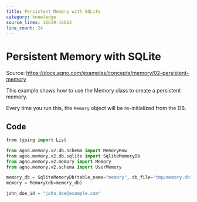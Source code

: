 ```yaml
---
title: Persistent Memory with SQLite
category: knowledge
source_lines: 16639-16663
line_count: 24
---
```


# Persistent Memory with SQLite
Source: https://docs.agno.com/examples/concepts/memory/02-persistent-memory



This example shows how to use the Memory class to create a persistent memory.

Every time you run this, the `Memory` object will be re-initialized from the DB.

## Code

```python cookbook/agent_concepts/memory/02_persistent_memory.py
from typing import List

from agno.memory.v2.db.schema import MemoryRow
from agno.memory.v2.db.sqlite import SqliteMemoryDb
from agno.memory.v2.memory import Memory
from agno.memory.v2.schema import UserMemory

memory_db = SqliteMemoryDb(table_name="memory", db_file="tmp/memory.db")
memory = Memory(db=memory_db)

john_doe_id = "john_doe@example.com"

